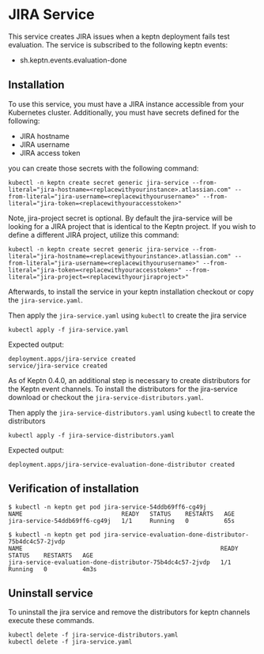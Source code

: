 
# JIRA Service

This service creates JIRA issues when a keptn deployment fails test evaluation.
The service is subscribed to the following keptn events:

- sh.keptn.events.evaluation-done

## Installation

To use this service, you must have a JIRA instance accessible from your Kubernetes cluster. Additionally, you must have secrets defined for the following:
* JIRA hostname
* JIRA username
* JIRA access token

you can create those secrets with the following command:

```
kubectl -n keptn create secret generic jira-service --from-literal="jira-hostname=<replacewithyourinstance>.atlassian.com" --from-literal="jira-username=<replacewithyourusername>" --from-literal="jira-token=<replacewithyouraccesstoken>"

```
Note, jira-project secret is optional. By default the jira-service will be looking for a JIRA project that is identical to the Keptn project.
If you wish to define a different JIRA project, utilize this command:

```
kubectl -n keptn create secret generic jira-service --from-literal="jira-hostname=<replacewithyourinstance>.atlassian.com" --from-literal="jira-username=<replacewithyourusername>" --from-literal="jira-token=<replacewithyouraccesstoken>" --from-literal="jira-project=<replacewithyourjiraproject>"

```

Afterwards, to install the service in your keptn installation checkout or copy the `jira-service.yaml`.

Then apply the `jira-service.yaml` using `kubectl` to create the jira service 

```
kubectl apply -f jira-service.yaml
```

Expected output:

```
deployment.apps/jira-service created
service/jira-service created
```

As of Keptn 0.4.0, an additional step is necessary to create distributors for the Keptn event channels. To install the distributors for the jira-service download or checkout the `jira-service-distributors.yaml`.

Then apply the `jira-service-distributors.yaml` using `kubectl` to create the distributors

```
kubectl apply -f jira-service-distributors.yaml
```

Expected output:

```
deployment.apps/jira-service-evaluation-done-distributor created
```

## Verification of installation

```
$ kubectl -n keptn get pod jira-service-54ddb69ff6-cg49j
NAME                            READY   STATUS    RESTARTS   AGE
jira-service-54ddb69ff6-cg49j   1/1     Running   0          65s
```

```
$ kubectl -n keptn get pod jira-service-evaluation-done-distributor-75b4dc4c57-2jvdp
NAME                                                        READY   STATUS    RESTARTS   AGE
jira-service-evaluation-done-distributor-75b4dc4c57-2jvdp   1/1     Running   0          4m3s
```

## Uninstall service

To uninstall the jira service and remove the distributors for keptn channels execute these commands.

```
kubectl delete -f jira-service-distributors.yaml
kubectl delete -f jira-service.yaml
````